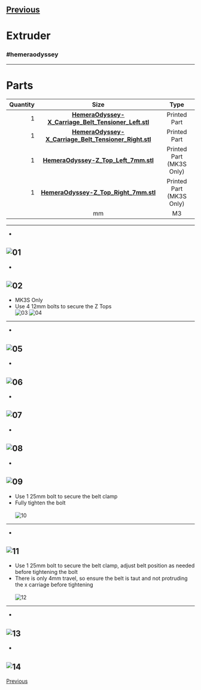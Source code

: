 [Previous](007_Extruder.md)   
---
# Extruder
### #hemeraodyssey
---
# Parts  
|Quantity|Size|Type|
|---:|:---:|:---:|
|1|[**HemeraOdyssey-X_Carriage_Belt_Tensioner_Left.stl**](../HemeraOdyssey_STLs_BETA/HemeraOdyssey-X_Carriage_Belt_Tensioner_Left.stl)|Printed Part|
|1|[**HemeraOdyssey-X_Carriage_Belt_Tensioner_Right.stl**](../HemeraOdyssey_STLs_BETA/HemeraOdyssey-X_Carriage_Belt_Tensioner_Right.stl)|Printed Part|
|1|[**HemeraOdyssey-Z_Top_Left_7mm.stl**](../HemeraOdyssey_STLs_BETA/HemeraOdyssey-Z_Top_Left_7mm.stl)|Printed Part (MK3S Only)|
|1|[**HemeraOdyssey-Z_Top_Right_7mm.stl**](../HemeraOdyssey_STLs_BETA/HemeraOdyssey-Z_Top_Right_7mm.stl)|Printed Part (MK3S Only)|
||mm|M3|
---
* <br>  
![01](../img/Printer_Assembly/01.jpg)
---
* <br>  
![02](../img/Printer_Assembly/02.jpg)
---
* MK3S Only
* Use 4 12mm bolts to secure the Z Tops<br> 
![03](../img/Printer_Assembly/03.jpg)
![04](../img/Printer_Assembly/04.jpg)
---
* <br>  
![05](../img/Printer_Assembly/05.jpg)
---
* <br>  
![06](../img/Printer_Assembly/06.jpg)
---
* <br>  
![07](../img/Printer_Assembly/07.jpg)
---
* <br>  
![08](../img/Printer_Assembly/08.jpg)
---
* <br>  
![09](../img/Printer_Assembly/09.jpg)
---
* Use 1 25mm bolt to secure the belt clamp
* Fully tighten the bolt<br>  
![10](../img/Printer_Assembly/10.jpg)
---
* <br>  
![11](../img/Printer_Assembly/11.jpg)
---
* Use 1 25mm bolt to secure the belt clamp, adjust belt position as needed before tightening the bolt
* There is only 4mm travel, so ensure the belt is taut and not protruding the x carriage before tightening<br>  
![12](../img/Printer_Assembly/12.jpg)
---
* <br>  
![13](../img/Printer_Assembly/13.jpg)
---
* <br>  
![14](../img/Printer_Assembly/14.jpg)
---
[Previous](07_Extruder.md)